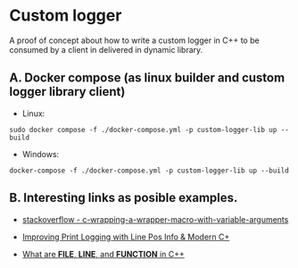 # Custom logger

A proof of concept about how to write a custom logger in C++ to be consumed by a client in delivered in dynamic library.

## A. Docker compose (as linux builder and custom logger library client)

- Linux:

```
sudo docker compose -f ./docker-compose.yml -p custom-logger-lib up --build
```

- Windows:

```
docker-compose -f ./docker-compose.yml -p custom-logger-lib up --build
```

## B. Interesting links as posible examples.

- [stackoverflow - c-wrapping-a-wrapper-macro-with-variable-arguments](https://stackoverflow.com/questions/22395738/c-wrapping-a-wrapper-macro-with-variable-arguments)

- [Improving Print Logging with Line Pos Info & Modern C+](https://www.cppstories.com/2019/04/file-pos-log/)

- [What are __FILE__, __LINE__, and __FUNCTION__ in C++](https://www.tutorialspoint.com/what-are-file-line-and-function-in-cplusplus)